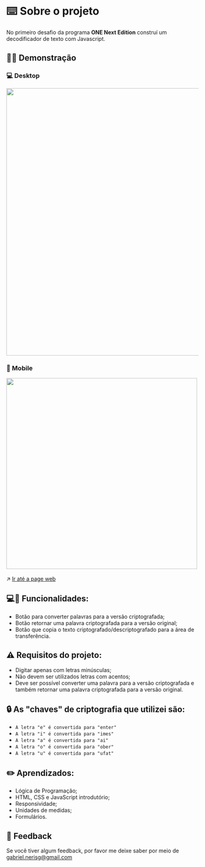 # ⌨️ Sobre o projeto 

No primeiro desafio da programa <strong>ONE Next Edition</strong>  construí um decodificador de texto com Javascript.


## 🧑‍💻 Demonstração

### 💻 Desktop

<div> <img src="https://user-images.githubusercontent.com/87450820/184703493-e9ace28b-436c-4e5d-a049-1706075d6bb8.png" width="700px" /> </div>

### 📲 Mobile

<div> <img src="https://user-images.githubusercontent.com/87450820/184711017-c26ba874-adcf-43c8-a5a5-958c2ac983f5.png"  height="500px" /> </div>
<br>
↗️ <a href="https://gabriel-neriss.github.io/message-decoder/">Ir até a page web </a> 
<br>

## 💻📲 Funcionalidades:

 - Botão para converter palavras para a versão criptografada;
 - Botão retornar uma palavra criptografada para a versão original;
 - Botão que copia o texto criptografado/descriptografado para a área de transferência.

## ⚠️ Requisitos do projeto:

- Digitar apenas com letras minúsculas;
- Não devem ser utilizados letras com acentos;
- Deve ser possível converter uma palavra para a versão criptografada e também retornar uma palavra criptografada para a versão original.

## 🔒 As "chaves" de criptografia que utilizei são:

- `A letra "e" é convertida para "enter"`
- `A letra "i" é convertida para "imes"`
- `A letra "a" é convertida para "ai"`
- `A letra "o" é convertida para "ober"`
- `A letra "u" é convertida para "ufat"`

## ✏️ Aprendizados:

- Lógica de Programação;
- HTML, CSS e JavaScript introdutório;
- Responsividade;
- Unidades de medidas;
- Formulários.

## 👀 Feedback

Se você tiver algum feedback, por favor me deixe saber por meio de gabriel.nerisg@gmail.com
